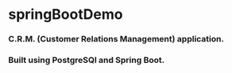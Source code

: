 # springBootDemo
###  C.R.M. (Customer Relations Management) application.
### Built using PostgreSQl and Spring Boot.
